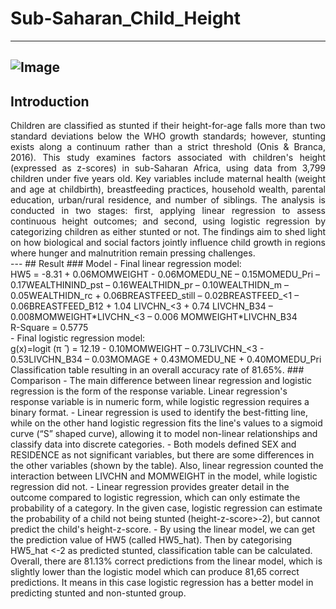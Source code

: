 # Sub-Saharan_Child_Height
---
![Image](https://github.com/user-attachments/assets/f60daec5-3030-4d33-adc5-66e06ce706a7)
---
## Introduction
<div align="justify">
Children are classified as stunted if their height-for-age falls more than two standard deviations below the WHO growth standards; however, stunting exists along a continuum rather than a strict threshold (Onis & Branca, 2016).
This study examines factors associated with children's height (expressed as z-scores) in sub-Saharan Africa, using data from 3,799 children under five years old. Key variables include maternal health (weight and age at childbirth), breastfeeding practices, household wealth, parental education, urban/rural residence, and number of siblings.
The analysis is conducted in two stages: first, applying linear regression to assess continuous height outcomes; and second, using logistic regression by categorizing children as either stunted or not. The findings aim to shed light on how biological and social factors jointly influence child growth in regions where hunger and malnutrition remain pressing challenges.
</div>
---
## Result
### Model
- Final linear regression model: <br />
HW5 = -8.31 + 0.06MOMWEIGHT - 0.06MOMEDU_NE – 0.15MOMEDU_Pri – 0.17WEALTHININD_pst – 0.16WEALTHIDN_pr – 0.10WEALTHIDN_m – 0.05WEALTHIDN_rc + 0.06BREASTFEED_still – 0.02BREASTFEED_<1 – 0.06BREASTFEED_B12 + 1.04 LIVCHN_<3 + 0.74 LIVCHN_B34 – 0.008MOMWEIGHT*LIVCHN_<3 – 0.006 MOMWEIGHT*LIVCHN_B34 <br />
R-Square = 0.5775 <br />
- Final logistic regression model: <br />
g(x)=logit (π ̂ ) = 12.19 - 0.10MOMWEIGHT – 0.73LIVCHN_<3 - 0.53LIVCHN_B34 – 0.03MOMAGE + 0.43MOMEDU_NE + 0.40MOMEDU_Pri <br />
Classification table resulting in an overall accuracy rate of 81.65%.
### Comparison
- The main difference between linear regression and logistic regression is the form of the response variable. Linear regression's response variable is in numeric form, while logistic regression requires a binary format. 
- Linear regression is used to identify the best-fitting line, while on the other hand logistic regression fits the line's values to a sigmoid curve (“S” shaped curve), allowing it to model non-linear relationships and classify data into discrete categories.
- Both models defined SEX and RESIDENCE as not significant variables, but there are some differences in the other variables (shown by the table). Also, linear regression counted the interaction between LIVCHN and MOMWEIGHT in the model, while logistic regression did not.
- Linear regression provides greater detail in the outcome compared to logistic regression, which can only estimate the probability of a category. In the given case, logistic regression can estimate the probability of a child not being stunted (height-z-score>-2), but cannot predict the child's height-z-score.
- By using the linear model, we can get the prediction value of HW5 (called HW5_hat). Then by categorising HW5_hat <-2 as predicted stunted, classification table can be calculated. 
Overall, there are 81.13% correct predictions from the linear model, which is slightly lower than the logistic model which can produce 81,65 correct predictions. It means in this case logistic regression has a better model in predicting stunted and non-stunted group.
